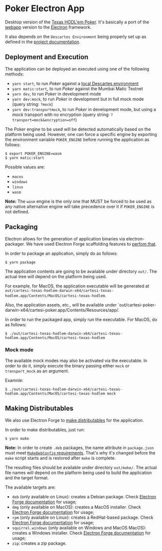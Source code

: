 # Poker Electron App

Desktop version of the [Texas HODL'em Poker](../README.md).
It's basically a port of the [webapp](../webapp/README.md) version to the [Electron](https://www.electronjs.org/) framework.

It also depends on the `Descartes Environment` being properly set up as defined in the [project documentation](../README.md#Environment).

## Deployment and Execution

The application can be deployed an executed using one of the following methods:

- `yarn start`, to run _Poker_ against a [local Descartes environment](../blockchain/descartes-env/)
- `yarn matic:start`, to run _Poker_ against the Mumbai Matic Testnet
- `yarn dev`, to run _Poker_ in development mode
- `yarn dev:mock`, to run _Poker_ in development but in full mock mode (query string: `?mock`)
- `yarn dev:transportmock`, to run _Poker_ in development mode, but using a _mock_ transport with no encryption (query string: `?transport=mock&encryption=off`)

The Poker engine to be used will be detected automatically based on the platform being used. 
However, one can force a specific engine by exporting the environment variable `POKER_ENGINE` before running the application as follows:

```shell
$ export POKER_ENGINE=wasm
$ yarn matic:start
```

Possible values are:

- `macos`
- `windows`
- `linux`
- `wasm`

**Note:**
The `wasm` engine is the only one that MUST be forced to be used as any native alternative engine will take precedence over it if `POKER_ENGINE` is not defined.

## Packaging

Electron allows for the generation of application binaries via electron-packager.
We have used Electron Forge scaffolding features to [perfom that](https://www.electronforge.io/cli#package).

In order to package an application, simply do as follows:

```shell
$ yarn package
```

The application contents are going to be available under directory `out/`.
The actual tree will depend on the platform being used.

For example, for MacOS, the application executable will be generated at `out/cartesi-texas-hodlem-darwin-x64/cartesi-texas-hodlem.app/Contents/MacOS/cartesi-texas-hodlem`.

Also, the application assets, etc., will be available under `out/cartesi-poker-darwin-x64/cartesi-poker.app/Contents/Resources/app/.

In order to run the packaged app, simply run the executable.
For MacOS, do as follows:

```shell
$ ./out/cartesi-texas-hodlem-darwin-x64/cartesi-texas-hodlem.app/Contents/MacOS/cartesi-texas-hodlem
```

### Mock mode

The available mock modes may also be activated via the executable.
In order to do it, simply execute the binary passing either `mock` or `transport_mock` as an argument.

Examnle:

```shell
$ ./out/cartesi-texas-hodlem-darwin-x64/cartesi-texas-hodlem.app/Contents/MacOS/cartesi-texas-hodlem mock
```

## Making Distributables

We also use Electron Forge to [make distributables](https://www.electronforge.io/cli#make) for the application.

In order to make distributables, just run:

```shell
$ yarn make
```

**Note:**
In order to create `.deb` packages, the name attribute in `package.json` must meet [`MakeDebConfig` requirements](https://js.electronforge.io/maker/deb/interfaces/makerdebconfigoptions.html#name). That's why it's changed before the `make` script starts and is restored after `make` is complete.

The resulting files should be available under directory `out/make/`.
The actual file names will depend on the platform being used to build the application and the target format.

The available targets are:

- `deb` (only available on Linux): creates a Debian package. Check [Electron Forge documentation](https://www.electronforge.io/config/makers/deb) for usage;
- `dmg` (only available on MacOS): creates a MacOS installer. Check [Electron Forge documentation](https://www.electronforge.io/config/makers/dmg) for usage;
- `rpm` (only available on Linux): creates a RedHat-based package. Check [Electron Forge documentation](https://www.electronforge.io/config/makers/rpm) for usage;
- `squirrel.windows` (only available on Windows and MacOS MacOS): creates a Windows installer. Check [Electron Forge documentation](https://www.electronforge.io/config/makers/squirrel.windows) for usage;
- `zip`: creates a zip package.
